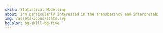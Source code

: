 ```yaml
---
skill: Statistical Modelling
about: I'm particularly interested in the transparency and interpretability of generative models and Bayesian statistics, over opaque, black-box approaches.
img: /assets/icons/stats.svg
bgColor: bg-skill-bg-five
---
```

